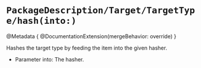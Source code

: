 # ``PackageDescription/Target/TargetType/hash(into:)``

@Metadata {
   @DocumentationExtension(mergeBehavior: override)
}

Hashes the target type by feeding the item into the given hasher.

- Parameter into: The hasher.


